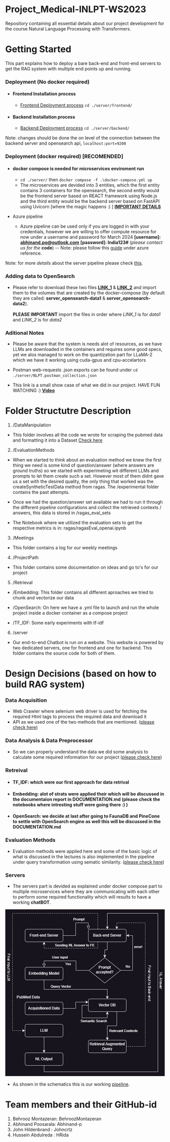# Project_Medical-INLPT-WS2023

Repository containing all essential details about our project development for the course Natural Language Processing with Transformers.

# Getting Started

This part explains how to deploy a bare back-end and front-end servers to get the RAG system with multiple end points up and running.

### Deployment (No docker required)

* #### Frontend Installation process

  * [Frontend Deployment process](./server/frontend/README.md) `cd ./server/frontend/`

* #### Backend Installation process

  * [Backend Deployment process](./server/backend/README.md) `cd ./server/backend/`

Note: changes should be done the on level of the connection between the backend server and opensearch api, `localhost:port=9200`

### Deployment (docker required) [RECOMENDED]

* #### docker compose is needed for microservices enviroment run

  * `cd ./server/` then `docker compose -f .\docker-compose.yml up`
  * The microservices are devided into 3 entities, which the first entity contains 3 containers for the opensearch, the second entity would be the frontend server based on REACT framework using Node.js and the third entity would be the backend server based on FastAPI using Uvicorn [where the magic happens :) ] **[IMPORTANT DETAILS](./server/DOCKER.md)**

* Azure pipeline
  * Azure pipeline can be used only if you are logged in with your credentials, however we are willing to offer compute resource for now under a username and password for March 2024 **[username]: <abhinand.po@outlook.com>** **[password]: India123#** (*please contact us for the* **code**) -- Note: please follow this [guide](./server/DOCKER.md) under azure reference.

Note: for more *details* about the server pipeline please check [this](./server/SERVER.md).

### Adding data to OpenSearch

* Please refer to download these two files **[LINK_1](https://drive.google.com/file/d/1Z3pYk1MCMUKdVbcpW5b7LgNFN5Av0EoB/view?usp=drive_link)** & **[LINK_2](https://drive.google.com/file/d/1j2OfFyxKbk_obTK2HGY2N_snH_b9hSfZ/view?usp=sharing)** and import them to the volumes that are created by the docker-compose (by default they are called: **server_opensearch-data1** & **server_opensearch-data2**). <br> <br>
**PLEASE IMPORTANT** import the files in order where *LINK_1* is for *data1* and *LINK_2* is for *data2*

### Aditional Notes

* Please be aware that the system is needs alot of resources, as we have LLMs are downloaded in the containers and requires some good specs, yet we alos managed to work on the quantization part for LLaMA-2 which we have it working using cuda-gpus and cpu-accelartors

* Postman web-requests .json exports can be found under `cd ./server/NLPT.postman_collection.json`

* This link is a small show case of what we did in our project. HAVE FUN WATCHING :) **[Video](https://drive.google.com/file/d/1ivs5L-dQ3H9FqK_WRd18ELzty9reFszV/view?usp=drive_link)**

# Folder Structutre Description

1. /DataManipulation

* This folder involves all the code we wrote for scraping the pubmed data and formatting it into a Dataset [Check here](./DataManipulation//README.md)

2. /EvaluationMethods

* When we started to think about an evaluation method we knew the first thing we need is some kind of question/answer (where answers are ground truths) so we started with experimeting wit different LLMs and prompts to let them create such a set. However most of them didnt gave us a set with the desired quality, the only thing that worked was the createSyntheticTestData method from ragas. The /experimental folder contains the past attempts.

* Once we had the question/answer set available we had to run it through the different pipeline configurations and collect the retrieved contexts / answers, this data is stored in /ragas_eval_sets
* The Notebook where we utilized the evaluation sets to get the respective metrics is in: ragas/ragasEval_openai.ipynb

3. /Meetings

* This folder contains a log for our weekly meetings

4. /ProjectPath

* This folder contains some documentation on ideas and go to's for our project

5. /Retrieval

* /Embedding: This folder contains all different aproaches we tried to chunk and vectorize our data

* /OpenSearch: On here we have a .yml file to launch and run the whole project inside a docker container as a compose project
* /TF_IDF: Some early experiments with tf-idf

6. /server

* Our end-to-end Chatbot is run on a website. This website is powered by two dedicated servers, one for frontend and one for backend. This folder contains the source code for both of them.

# Design Decisions (based on how to build RAG system)

### Data Acquisition

* Web Crawler where selenium web driver is used for fetching the required Html tags to process the required data and download it
* API as we used one of the two methods that are mentioned. ([please check here)](./DataManipulation/DataAcquisitionMethods/README.md)

### Data Analysis & Data Preprocessor

* So we can properly understand the data we did some analysis to calculate some required information for our project ([please check here](./DataManipulation/DataAnalysis/README.md))

### Retreival

* #### TF_IDF: which were our first approach for data retrival

* #### Embedding: alot of strats were applied their which will be discussed in the documentaion report in DOCUMENTATION.md (please check the notebooks where intresting stuff were going there :) )

* #### **OpenSearch**: we decide at last after going to **FaunaDB** and **PineCone** to settle with OpenSearch engine as well this will be discussed in the DOCUMENTATION.md

### Evaluation Methods

* Evaluation methods were applied here and some of the basic logic of what is discussed in the lectures is also implemented in the pipeline under query transformation using sematic similarity. ([please check here](./EvaluationMethods/README.md))

### Servers

* The servers part is devided as explained under docker compose part to multiple microservices where they are communicating with each other to perform some required functionality which will results to have a working **chatBOT**.

![Server Schema](./server/NLPT%20Project.png)

* As shown in the schematics this is our working [pipeline](./server/SERVER.md).

# Team members and their GitHub-id

1. Behrooz Montazeran: BehroozMontazeran
2. Abhinand Poosarala: Abhinand-p
3. John Hildenbrand  : Johncrtz
4. Hussein Abdulreda : HRida
